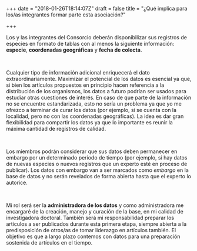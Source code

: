 +++
date = "2018-01-26T18:14:07Z"
draft = false
title = "¿Qué implica para los/as integrantes formar parte esta asociación?"

+++

Los y las integrantes del Consorcio deberán disponibilizar sus registros de especies en formato de tablas con al menos la siguiente información: **especie**, **coordenadas geográficas** y **fecha de colecta**. 

<br />

Cualquier tipo de información adicional enriquecerá el dato extraordinariamente. Maximizar el potencial de los datos es esencial ya que, si bien los artículos propuestos en principio hacen referencia a la distribución de los organismos, los datos a futuro podrían ser usados para estudiar otras cuestiones de interés. En caso de que parte de la información no se encuentre estandarizada, esto no sería un problema ya que yo me ofrezco a terminar de curar los datos (por ejemplo, si se cuenta con la localidad, pero no con las coordenadas geográficas). La idea es dar gran flexibilidad para compartir los datos ya que lo importante es reunir la máxima cantidad de registros de calidad. 

<br />

Los miembros podrán considerar que sus datos deben permanecer en embargo por un determinado periodo de tiempo (por ejemplo, si hay datos de nuevas especies o nuevos registros que un experto esté en proceso de publicar). Los datos con embargo van a ser marcados como *embargo* en la base de datos y no serán revelados de forma abierta hasta que el experto lo autorice.

<br />

Mi rol será ser la **administradora de los datos** y como administradora me encargaré de la creación, manejo y curación de la base, en mi calidad de investigadora doctoral. También será mi responsabilidad preparar los artículos a ser publicados durante esta primera etapa, siempre abierta a la predisposición de otros/as de tomar liderazgo en artículos también. El objetivo es que a largo plazo contemos con datos para una preparación sostenida de artículos en el tiempo.

 
